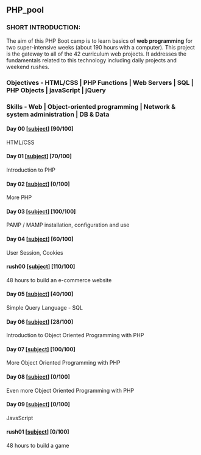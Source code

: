 ## PHP_pool

### SHORT INTRODUCTION:

The aim of this PHP Boot camp is to learn basics of **web programming** for two super-intensive weeks (about 190 hours with a computer). This project is the gateway to all of the 42 curriculum web projects.
It addresses the fundamentals related to this technology including daily projects and weekend rushes.

### Objectives - HTML/CSS | PHP Functions | Web Servers | SQL | PHP Objects | javaScript | jQuery

### Skills - Web | Object-oriented programming | Network & system administration | DB & Data

#### Day 00 [[subject](https://github.com/Navalag/PHP_pool/tree/master/subjects/d00.en.pdf)] [90/100]
HTML/CSS

#### Day 01 [[subject](https://github.com/Navalag/PHP_pool/tree/master/subjects/d01.en.pdf)] [70/100]
Introduction to PHP

#### Day 02 [[subject](https://github.com/Navalag/PHP_pool/tree/master/subjects/d02.en.pdf)] [0/100]
More PHP

#### Day 03 [[subject](https://github.com/Navalag/PHP_pool/tree/master/subjects/d03.en.pdf)] [100/100]
PAMP / MAMP installation, configuration and use

#### Day 04 [[subject](https://github.com/Navalag/PHP_pool/tree/master/subjects/d04.en.pdf)] [60/100]
User Session, Cookies

#### rush00 [[subject](https://github.com/Navalag/PHP_pool/tree/master/subjects/rush00.en.pdf)] [110/100]
48 hours to build an e-commerce website

#### Day 05 [[subject](https://github.com/Navalag/PHP_pool/tree/master/subjects/d05.en.pdf)] [40/100]
Simple Query Language - SQL

#### Day 06 [[subject](https://github.com/Navalag/PHP_pool/tree/master/subjects/d06.en.pdf)] [28/100]
Introduction to Object Oriented Programming with PHP

#### Day 07 [[subject](https://github.com/Navalag/PHP_pool/tree/master/subjects/d07.en.pdf)] [100/100]
More Object Oriented Programming with PHP

#### Day 08 [[subject](https://github.com/Navalag/PHP_pool/tree/master/subjects/d08.en.pdf)] [0/100]
Even more Object Oriented Programming with PHP

#### Day 09 [[subject](https://github.com/Navalag/PHP_pool/tree/master/subjects/d09.en.pdf)] [0/100]
JavsScript

#### rush01 [[subject](https://github.com/Navalag/PHP_pool/tree/master/subjects/rush01.en.pdf)] [0/100]
48 hours to build a game
